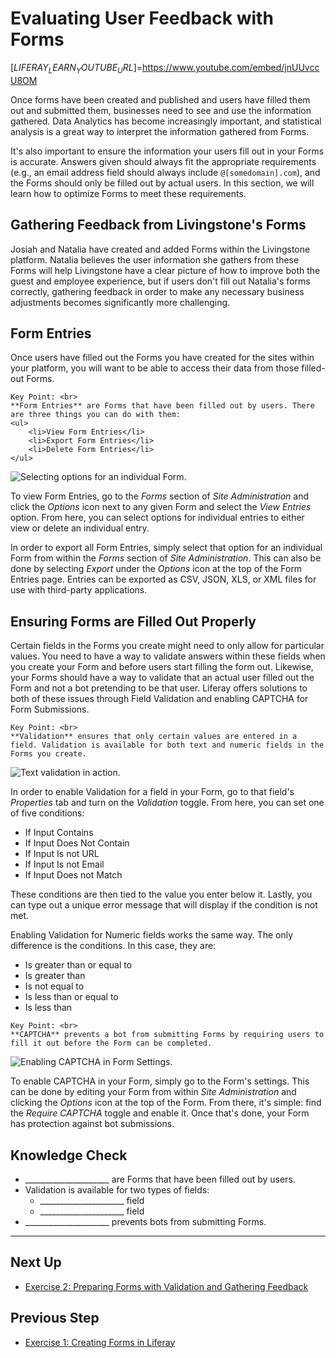 # Evaluating User Feedback with Forms

[$LIFERAY_LEARN_YOUTUBE_URL$]=https://www.youtube.com/embed/jnUUvccU8OM

Once forms have been created and published and users have filled them out and submitted them, businesses need to see and use the information gathered. Data Analytics has become increasingly important, and statistical analysis is a great way to interpret the information gathered from Forms. 

It's also important to ensure the information your users fill out in your Forms is accurate. Answers given should always fit the appropriate requirements (e.g., an email address field should always include `@[somedomain].com`), and the Forms should only be filled out by actual users. In this section, we will learn how to optimize Forms to meet these requirements.

## Gathering Feedback from Livingstone's Forms

Josiah and Natalia have created and added Forms within the Livingstone platform. Natalia believes the user information she gathers from these Forms will help Livingstone have a clear picture of how to improve both the guest and employee experience, but if users don't fill out Natalia's forms correctly, gathering feedback in order to make any necessary business adjustments becomes significantly more challenging.

## Form Entries

Once users have filled out the Forms you have created for the sites within your platform, you will want to be able to access their data from those filled-out Forms.

```{important}
Key Point: <br>
**Form Entries** are Forms that have been filled out by users. There are three things you can do with them:
<ul>
	<li>View Form Entries</li>
	<li>Export Form Entries</li>
	<li>Delete Form Entries</li>
</ul>
```

![Selecting options for an individual Form.](./images/form-options.png)

To view Form Entries, go to the _Forms_ section of _Site Administration_ and click the _Options_ icon next to any given Form and select the _View Entries_ option. From here, you can select options for individual entries to either view or delete an individual entry.

In order to export all Form Entries, simply select that option for an individual Form from within the _Forms_ section of _Site Administration_. This can also be done by selecting _Export_ under the _Options_ icon at the top of the Form Entries page. Entries can be exported as CSV, JSON, XLS, or XML files for use with third-party applications.

## Ensuring Forms are Filled Out Properly

Certain fields in the Forms you create might need to only allow for particular values. You need to have a way to validate answers within these fields when you create your Form and before users start filling the form out. Likewise, your Forms should have a way to validate that an actual user filled out the Form and not a bot pretending to be that user. Liferay offers solutions to both of these issues through Field Validation and enabling CAPTCHA for Form Submissions.

```{important}
Key Point: <br>
**Validation** ensures that only certain values are entered in a field. Validation is available for both text and numeric fields in the Forms you create.
```

![Text validation in action.](./images/text-validation.png)

In order to enable Validation for a field in your Form, go to that field's _Properties_ tab and turn on the _Validation_ toggle. From here, you can set one of five conditions:

- If Input Contains
- If Input Does Not Contain
- If Input Is not URL
- If Input Is not Email
- If Input Does not Match

These conditions are then tied to the value you enter below it. Lastly, you can type out a unique error message that will display if the condition is not met.

Enabling Validation for Numeric fields works the same way. The only difference is the conditions. In this case, they are:

- Is greater than or equal to
- Is greater than
- Is not equal to
- Is less than or equal to
- Is less than

```{important}
Key Point: <br>
**CAPTCHA** prevents a bot from submitting Forms by requiring users to fill it out before the Form can be completed.
```

![Enabling CAPTCHA in Form Settings.](./images/require-captcha.png)

To enable CAPTCHA in your Form, simply go to the Form's settings. This can be done by editing your Form from within _Site Administration_ and clicking the _Options_ icon at the top of the Form. From there, it's simple: find the _Require CAPTCHA_ toggle and enable it. Once that's done, your Form has protection against bot submissions.

## Knowledge Check

* _____________________ are Forms that have been filled out by users.
* Validation is available for two types of fields: 
	* _____________________ field 
	* _____________________ field
* _____________________ prevents bots from submitting Forms.

---

## Next Up

* [Exercise 2: Preparing Forms with Validation and Gathering Feedback](./exercise-2-preparing-forms-and-gathering-feedback.md)

## Previous Step

* [Exercise 1: Creating Forms in Liferay](./exercise-1-creating-forms-in-liferay.md)